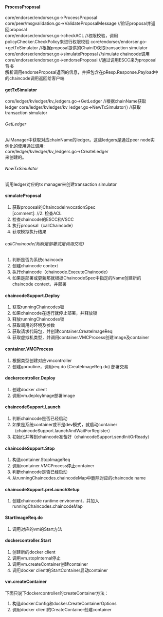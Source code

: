 #### ProcessProposal     
core/endorser/endorser.go->ProcessProposal     
core/peer/msgvalidation.go->ValidateProposalMessage  //验证proposal并返回proposal      
core/endorser/endorser.go->checkACL                  //权限校验，调用policyChecker.CheckPolicy来进行权限校验
core/endorser/endorser.go->getTxSimulator            //根据proposal提供的ChainID获取transaction simulator     
core/endorser/endorser.go->simulateProposal          //simulate chaincode调用      
core/endorser/endorser.go->endorseProposal           //通过调用ESCC来为proposal背书      
解析调用endorseProposal返回的信息，并把包含在pResp.Response.Payload中的chaincode调用返回给客户端


#### getTxSimulator     
core/ledger/kvledger/kv_ledgers.go->GetLedger        //根据chainName获取ledger
core/ledger/kvledger/kv_ledger.go->NewTxSimulator()  //获取transaction simulator

###### GetLedger      
从lManager中获取对应chainName的ledger。这些ledgers是通过peer node实例化的使用通过调用:    
core/ledger/kvledger/kv_ledgers.go->CreateLedger     
来创建的。


###### NewTxSimulator    
调用ledger对应的tx manager来创建transaction simulator

#### simulateProposal    
1. 获取proposal的ChaincodeInvocationSpec     
[comment]: //2. 检查ACL    
3. 检查chaincode的ESCC和VSCC    
4. 执行proposal（callChaincode）    
5. 获取模拟执行结果    

###### callChaincode(判断是部署或是调用交易)    
1. 判断是否为系统chaincode     
2. 创建chaincode context     
3. 执行chaincode（chaincode.ExecuteChaincode）     
4. 如果是部署或更新那就根据ChaincodeSpec中指定的Name创建新的chaincode context，并部署

#### chaincodeSupport.Deploy    
1. 获取runningChaincodes锁      
2. 如果chaincode在运行就停止部署，并释放锁    
3. 释放runningChaincodes锁      
4. 获取调用的环境及参数    
5. 获取请求代码包，并创建container.CreateImageReq    
6. 获取虚拟机类型，并调用container.VMCProcess创建image及container     

#### container.VMCProcess    
1. 根据类型创建对应vmcontroller    
2. 创建goroutine，调用req.do  (CreateImageReq.do) 部署交易    

#### dockercontroller.Deploy      
1. 创建docker client    
2. 调用vm.deployImage部署image    

#### chaincodeSupport.Launch    
1. 判断chaincode是否已经启动     
2. 如果是系统container或不是dev模式，就启动container（chaincodeSupport.launchAndWaitForRegister）     
3. 初始化并等到chaincode准备好（chaincodeSupport.sendInitOrReady）     

#### chaincodeSupport.Stop     
1. 构造container.StopImageReq     
3. 调用container.VMCProcess停止container      
2. 判断chaincode是否已经启动     
3. 从runningChaincodes.chaincodeMap中删除对应的chaincode name     



#### chaincodeSupport.preLaunchSetup
1. 创建chaincode runtime enviroment，并加入runningChaincodes.chaincodeMap     

#### StartImageReq.do     
1. 调用对应的vm的Start方法     

#### dockercontroller.Start     
1. 创建新的docker client    
2. 调用vm.stopInternal停止
3. 调用vm.createContainer创建container     
4. 调用docker client的StartContainer启动container     

#### vm.createContainer     
下面只说下dockercontroller的createContainer方法：    
1. 构造docker.Config和docker.CreateContainerOptions    
2. 调用docker client的CreateContainer创建container     
